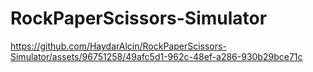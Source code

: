 # RockPaperScissors-Simulator



https://github.com/HaydarAlcin/RockPaperScissors-Simulator/assets/96751258/49afc5d1-962c-48ef-a286-930b29bce71c


